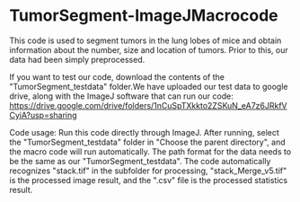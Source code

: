 # TumorSegment-ImageJMacrocode

This code is used to segment tumors in the lung lobes of mice and obtain information about the number, size and location of tumors. Prior to this, our data had been simply preprocessed.

If you want to test our code, download the contents of the "TumorSegment_testdata" folder.We have uploaded our test data to google drive, along with the ImageJ software that can run our code: https://drive.google.com/drive/folders/1nCuSpTXkkto2ZSKuN_eA7z6JRkfVCyiA?usp=sharing

Code usage: Run this code directly through ImageJ. After running, select the "TumorSegment_testdata" folder in "Choose the parent directory", and the macro code will run automatically. The path format for the data needs to be the same as our "TumorSegment_testdata". The code automatically recognizes "stack.tif" in the subfolder for processing, "stack_Merge_v5.tif" is the processed image result, and the ".csv" file is the processed statistics result.
